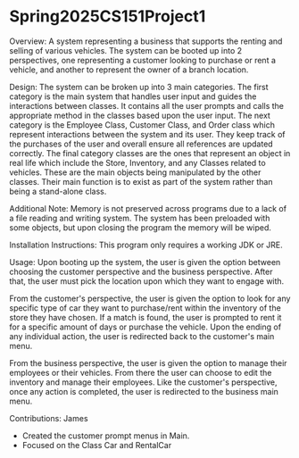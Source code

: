# Spring2025CS151Project1
Overview:
A system representing a business that supports the renting and selling of various vehicles. The system can be booted up into 2 perspectives, one representing a customer looking to purchase or rent a vehicle, and another to represent the owner of a branch location.

Design:
The system can be broken up into 3 main categories. The first category is the main system that handles user input and guides the interactions between classes. It contains all the user prompts and calls the appropriate method in the classes based upon the user input. The next category is the Employee Class, Customer Class, and Order class which represent interactions between the system and its user. They keep track of the purchases of the user and overall ensure all references are updated correctly. The final category classes are the ones that represent an object in real life which include the Store, Inventory, and any Classes related to vehicles. These are the main objects being manipulated by the other classes. Their main function is to exist as part of the system rather than being a stand-alone class.

Additional Note:
Memory is not preserved across programs due to a lack of a file reading and writing system. The system has been preloaded with some objects, but upon closing the program the memory will be wiped.

Installation Instructions:
This program only requires a working JDK or JRE.

Usage:
Upon booting up the system, the user is given the option between choosing the customer perspective and the business perspective. After that, the user must pick the location upon which they want to engage with. 

From the customer's perspective, the user is given the option to look for any specific type of car they want to purchase/rent within the inventory of the store they have chosen. If a match is found, the user is prompted to rent it for a specific amount of days or purchase the vehicle. Upon the ending of any individual action, the user is redirected back to the customer's main menu.

From the business perspective, the user is given the option to manage their employees or their vehicles. From there the user can choose to edit the inventory and manage their employees. Like the customer's perspective, once any action is completed, the user is redirected to the business main menu.

Contributions:
James 
- Created the customer prompt menus in Main. 
- Focused on the Class Car and RentalCar

